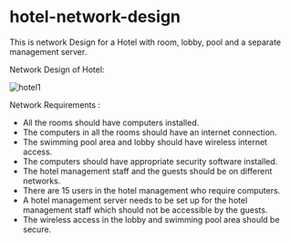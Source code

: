 # hotel-network-design
This is network Design for a Hotel with room, lobby, pool and a separate management server.

Network Design of Hotel: 

![hotel1](https://user-images.githubusercontent.com/81688373/177056735-c3c6b2ca-b449-4300-905a-b543b141b19d.png)


Network Requirements :

- All the rooms should have computers installed.
- The computers in all the rooms should have an internet connection.
- The swimming pool area and lobby should have wireless internet access.
- The computers should have appropriate security software installed.
- The hotel management staff and the guests should be on different networks.
- There are 15 users in the hotel management who require computers.
- A hotel management server needs to be set up for the hotel management staff which should not be accessible by the guests.
- The wireless access in the lobby and swimming pool area should be secure.
